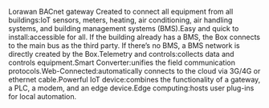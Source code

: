 Lorawan BACnet gateway Created to connect all equipment from all buildings:IoT sensors, meters, heating, air conditioning, air handling systems, and building management systems (BMS).Easy and quick to install:accessible for all. If the building already has a BMS, the Box connects to the main bus as the third party. If there’s no BMS, a BMS network is directly created by the Box.Telemetry and controls:collects data and controls equipment.Smart Converter:unifies the field communication protocols.Web-Connected:automatically connects to the cloud via 3G/4G or ethernet cable.Powerful IoT device:combines the functionality of a gateway, a PLC, a modem, and an edge device.Edge computing:hosts user plug-ins for local automation.
